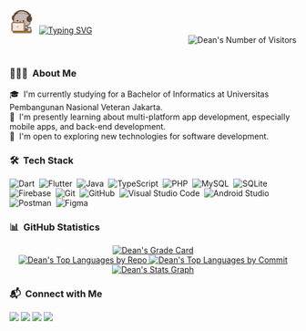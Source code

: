 <div>
  <div>
    <img alt="Greetings" src="goma_likes_programming.gif" width="40"/> &nbsp
    <a href="https://git.io/typing-svg"><img src="https://readme-typing-svg.demolab.com?font=Lato&weight=500&pause=1000&color=9CCFD8&vCenter=true&width=300&height=30&lines=Hello%2C+My+Name+is+Dean" alt="Typing SVG"  /></a>
  </div>
  <div>
    <img alt="Dean's Number of Visitors" src="https://komarev.com/ghpvc/?username=deandrasatriyosetiawan&color=9CCFD8&label=Number+of+Visitors" align="right"/> <br><br>
  </div>
</div>

### 👨🏻‍💻 &nbsp;About Me

🎓 &nbsp;I'm currently studying for a Bachelor of Informatics at Universitas Pembangunan Nasional Veteran Jakarta.\
🌱 &nbsp;I'm presently learning about multi-platform app development, especially mobile apps, and back-end development.\
🔎 &nbsp;I'm open to exploring new technologies for software development.

### 🛠 &nbsp;Tech Stack

![Dart](https://img.shields.io/badge/Dart-05122A?style=flat&logo=dart&logoColor=2BB7F6)&nbsp;
![Flutter](https://img.shields.io/badge/Flutter-05122A?style=flat&logo=flutter&logoColor=5EC8F8)&nbsp;
![Java](https://img.shields.io/badge/Java-05122A?style=flat&logo=java&logoColor=FFA518)&nbsp;
![TypeScript](https://img.shields.io/badge/TypeScript-05122A?style=flat&logo=typescript&logoColor=3178C6)&nbsp;
![PHP](https://img.shields.io/badge/PHP-05122A?style=flat&logo=php&logoColor=777BB4)&nbsp;
![MySQL](https://img.shields.io/badge/MySQL-05122A?style=flat&logo=mysql&logoColor=4479A1)&nbsp;
![SQLite](https://img.shields.io/badge/SQLite-05122A?style=flat&logo=sqlite&logoColor=5CAADC)&nbsp;
![Firebase](https://img.shields.io/badge/Firebase-05122A?style=flat&logo=firebase&logoColor=FFCA28)&nbsp;
![Git](https://img.shields.io/badge/Git-05122A?style=flat&logo=git&logoColor=F05032)&nbsp;
![GitHub](https://img.shields.io/badge/GitHub-05122A?style=flat&logo=github&logoColor=FFFFFF)&nbsp;
![Visual Studio Code](https://img.shields.io/badge/Visual%20Studio%20Code-05122A?style=flat&logo=visual-studio-code&logoColor=007ACC)&nbsp;
![Android Studio](https://img.shields.io/badge/Android%20Studio-05122A?style=flat&logo=androidstudio&logoColor=3DDC84)&nbsp;
![Postman](https://img.shields.io/badge/Postman-05122A?style=flat&logo=postman&logoColor=FF6C37)&nbsp;
![Figma](https://img.shields.io/badge/Figma-05122A?style=flat&logo=figma&logoColor=13BDFE)&nbsp;

### 📊 &nbsp;GitHub Statistics

<p align="center">
  <a href="https://github.com/deandrasatriyosetiawan">
    <img alt="Dean's Grade Card" src="https://github-readme-stats.vercel.app/api?username=deandrasatriyosetiawan&show_icons=true&theme=rose_pine&hide_border=true"/>
    <br />
    <img alt="Dean's Top Languages by Repo" src="http://github-profile-summary-cards.vercel.app/api/cards/repos-per-language?username=deandrasatriyosetiawan&theme=rose_pine"/>
    <img alt="Dean's Top Languages by Commit" src="http://github-profile-summary-cards.vercel.app/api/cards/most-commit-language?username=deandrasatriyosetiawan&theme=rose_pine"/>
    <img alt="Dean's Stats Graph" src="http://github-profile-summary-cards.vercel.app/api/cards/profile-details?username=deandrasatriyosetiawan&theme=rose_pine" width="750"/>
<!--     <img alt="Dean's GitHub Streak" width="750" src="https://streak-stats.demolab.com/?user=deandrasatriyosetiawan&theme=rose_pine&hide_border=true" /> -->
  </a>
</p>

### 📬 &nbsp;Connect with Me

<p align="left">
  <a href="https://linkedin.com/in/deandrasatriyosetiawan"><img src="https://img.shields.io/badge/LinkedIn-0A66C2?style=flat&logo=linkedin&logoColor=white"/></a>
  <a href="mailto:deandrasatriyosetiawan@gmail.com"><img src="https://img.shields.io/badge/Gmail-EA4335?style=flat&logo=gmail&logoColor=white"/></a>
  <a href="https://behance.net/deandrasetiawa"><img src="https://img.shields.io/badge/Behance-1769FF?style=flat&logo=behance&logoColor=white"/></a>
  <a href="https://dribbble.com/deandra_satriyo"><img src="https://img.shields.io/badge/Dribbble-EA4C89?style=flat&logo=dribbble&logoColor=white"/></a>
</p>
